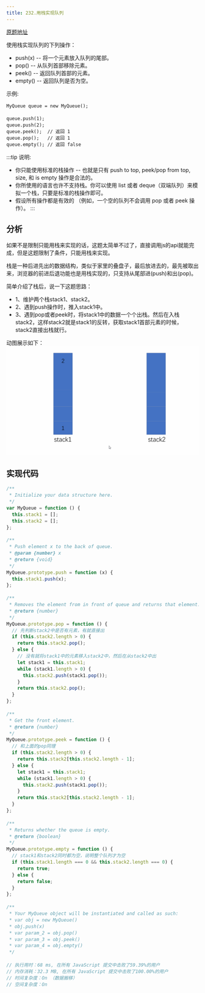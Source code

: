```yaml
---
title: 232.用栈实现队列
---
```

[原题地址](https://leetcode-cn.com/problems/implement-queue-using-stacks/)

使用栈实现队列的下列操作：

- push(x) -- 将一个元素放入队列的尾部。
- pop() -- 从队列首部移除元素。
- peek() -- 返回队列首部的元素。
- empty() -- 返回队列是否为空。
 

示例:
```md
MyQueue queue = new MyQueue();

queue.push(1);
queue.push(2);  
queue.peek();  // 返回 1
queue.pop();   // 返回 1
queue.empty(); // 返回 false
```
:::tip
说明:
- 你只能使用标准的栈操作 -- 也就是只有 push to top, peek/pop from top, size, 和 is empty 操作是合法的。
- 你所使用的语言也许不支持栈。你可以使用 list 或者 deque（双端队列）来模拟一个栈，只要是标准的栈操作即可。
- 假设所有操作都是有效的 （例如，一个空的队列不会调用 pop 或者 peek 操作）。
:::

## 分析
如果不是限制只能用栈来实现的话，这题太简单不过了，直接调用js的api就能完成，但是这题限制了条件，只能用栈来实现。

栈是一种后进先出的数据结构，类似于家里的叠盘子，最后放进去的，最先被取出来，浏览器的前进后退功能也是用栈实现的，只支持从尾部进(push)和出(pop)。

简单介绍了栈后，说一下这题思路：
- 1、维护两个栈stack1、stack2。
- 2、遇到push操作时，推入stack1中。
- 3、遇到pop或者peek时，将stack1中的数据一个个出栈。然后在入栈stack2，这样stack2就是stack1的反转，获取stack1首部元素的时候，stack2直接出栈就行。

动图展示如下：
![232](../image/232.gif)

## 实现代码
```js
/**
 * Initialize your data structure here.
 */
var MyQueue = function () {
  this.stack1 = [];
  this.stack2 = [];
};

/**
 * Push element x to the back of queue.
 * @param {number} x
 * @return {void}
 */
MyQueue.prototype.push = function (x) {
  this.stack1.push(x);
};

/**
 * Removes the element from in front of queue and returns that element.
 * @return {number}
 */
MyQueue.prototype.pop = function () {
  // 先判断stack2中是否有元素，有就直接出
  if (this.stack2.length > 0) {
    return this.stack2.pop();
  } else {
    // 没有就将stack1中的元素移入stack2中，然后在从stack2中出
    let stack1 = this.stack1;
    while (stack1.length > 0) {
      this.stack2.push(stack1.pop());
    }
    return this.stack2.pop();
  }
};

/**
 * Get the front element.
 * @return {number}
 */
MyQueue.prototype.peek = function () {
  // 和上面的pop同理
  if (this.stack2.length > 0) {
    return this.stack2[this.stack2.length - 1];
  } else {
    let stack1 = this.stack1;
    while (stack1.length > 0) {
      this.stack2.push(stack1.pop());
    }
    return this.stack2[this.stack2.length - 1];
  }
};

/**
 * Returns whether the queue is empty.
 * @return {boolean}
 */
MyQueue.prototype.empty = function () {
  // stack1和stack2同时都为空，说明整个队列才为空
  if (this.stack1.length === 0 && this.stack2.length === 0) {
    return true;
  } else {
    return false;
  }
};

/**
 * Your MyQueue object will be instantiated and called as such:
 * var obj = new MyQueue()
 * obj.push(x)
 * var param_2 = obj.pop()
 * var param_3 = obj.peek()
 * var param_4 = obj.empty()
 */

// 执行用时：68 ms, 在所有 JavaScript 提交中击败了59.39%的用户
// 内存消耗：32.3 MB, 在所有 JavaScript 提交中击败了100.00%的用户
// 时间复杂度：On （数据搬移）
// 空间复杂度：On
```
